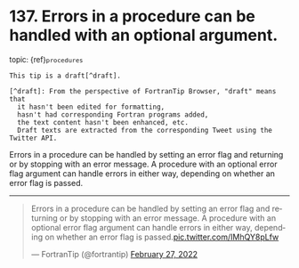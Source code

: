# <span class='text-muted'>137.</span> Errors in a procedure can be handled with an optional argument.

<span style='font-size: small;' class='text-muted'>topic: {ref}`procedures`</span>

```{note}
This tip is a draft[^draft].

[^draft]: From the perspective of FortranTip Browser, "draft" means that
  it hasn't been edited for formatting,
  hasn't had corresponding Fortran programs added,
  the text content hasn't been enhanced, etc.
  Draft texts are extracted from the corresponding Tweet using the Twitter API.
```

Errors in a procedure can be handled by setting an error flag and returning or by stopping with an error message. A procedure with an optional error flag argument can handle errors in either way, depending on whether an error flag is passed.


---

<blockquote class="twitter-tweet"><p lang="en" dir="ltr">Errors in a procedure can be handled by setting an error flag and returning or by stopping with an error message. A procedure with an optional error flag argument can handle errors in either way, depending on whether an error flag is passed.<a href="https://t.co/IMhQY8pLfw">pic.twitter.com/IMhQY8pLfw</a></p>&mdash; FortranTip (@fortrantip) <a href="https://twitter.com/fortrantip/status/1497902611915284482?ref_src=twsrc%5Etfw">February 27, 2022</a></blockquote><script async src="https://platform.twitter.com/widgets.js" charset="utf-8"></script>